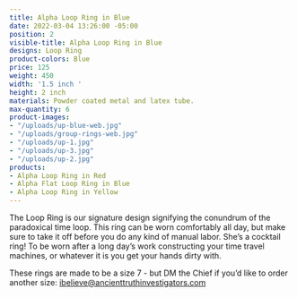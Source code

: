 ```yaml
---
title: Alpha Loop Ring in Blue
date: 2022-03-04 13:26:00 -05:00
position: 2
visible-title: Alpha Loop Ring in Blue
designs: Loop Ring
product-colors: Blue
price: 125
weight: 450
width: '1.5 inch '
height: 2 inch
materials: Powder coated metal and latex tube.
max-quantity: 6
product-images:
- "/uploads/up-blue-web.jpg"
- "/uploads/group-rings-web.jpg"
- "/uploads/up-1.jpg"
- "/uploads/up-3.jpg"
- "/uploads/up-2.jpg"
products:
- Alpha Loop Ring in Red
- Alpha Flat Loop Ring in Blue
- Alpha Loop Ring in Yellow
---
```


The Loop Ring is our signature design signifying the conundrum of the paradoxical time loop. This ring can be worn comfortably all day, but make sure to take it off before you do any kind of manual labor. She’s a cocktail ring! To be worn after a long day’s work constructing your time travel machines, or whatever it is you get your hands dirty with.

These rings are made to be a size 7 - but DM the Chief if you’d like to order another size: ibelieve@ancienttruthinvestigators.com